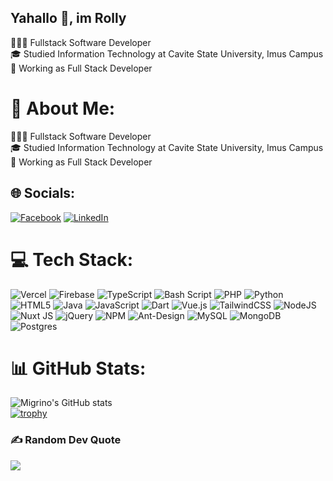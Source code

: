 ## Yahallo 👋, im Rolly

👨🏻‍💻 Fullstack Software Developer <br/>
🎓 Studied Information Technology at Cavite State University, Imus Campus <br/>
💼 Working as Full Stack Developer <br/>



# 💫 About Me:
👨🏻‍💻 Fullstack Software Developer<br>🎓 Studied Information Technology at Cavite State University, Imus Campus<br>💼 Working as Full Stack Developer


## 🌐 Socials:
[![Facebook](https://img.shields.io/badge/Facebook-%231877F2.svg?logo=Facebook&logoColor=white)](https://facebook.com/ryner.lute.3192) [![LinkedIn](https://img.shields.io/badge/LinkedIn-%230077B5.svg?logo=linkedin&logoColor=white)](https://linkedin.com/in/migriñor) 

# 💻 Tech Stack:
![Vercel](https://img.shields.io/badge/vercel-%23000000.svg?style=for-the-badge&logo=vercel&logoColor=white) ![Firebase](https://img.shields.io/badge/firebase-%23039BE5.svg?style=for-the-badge&logo=firebase) ![TypeScript](https://img.shields.io/badge/typescript-%23007ACC.svg?style=for-the-badge&logo=typescript&logoColor=white) ![Bash Script](https://img.shields.io/badge/bash_script-%23121011.svg?style=for-the-badge&logo=gnu-bash&logoColor=white) ![PHP](https://img.shields.io/badge/php-%23777BB4.svg?style=for-the-badge&logo=php&logoColor=white) ![Python](https://img.shields.io/badge/python-3670A0?style=for-the-badge&logo=python&logoColor=ffdd54) ![HTML5](https://img.shields.io/badge/html5-%23E34F26.svg?style=for-the-badge&logo=html5&logoColor=white) ![Java](https://img.shields.io/badge/java-%23ED8B00.svg?style=for-the-badge&logo=openjdk&logoColor=white) ![JavaScript](https://img.shields.io/badge/javascript-%23323330.svg?style=for-the-badge&logo=javascript&logoColor=%23F7DF1E) ![Dart](https://img.shields.io/badge/dart-%230175C2.svg?style=for-the-badge&logo=dart&logoColor=white) ![Vue.js](https://img.shields.io/badge/vue.js-%2335495e.svg?style=for-the-badge&logo=vuedotjs&logoColor=%234FC08D) ![TailwindCSS](https://img.shields.io/badge/tailwindcss-%2338B2AC.svg?style=for-the-badge&logo=tailwind-css&logoColor=white) ![NodeJS](https://img.shields.io/badge/node.js-6DA55F?style=for-the-badge&logo=node.js&logoColor=white) ![Nuxt JS](https://img.shields.io/badge/Nuxt-002E3B?style=for-the-badge&logo=nuxt.js&logoColor=#00DC82) ![jQuery](https://img.shields.io/badge/jquery-%230769AD.svg?style=for-the-badge&logo=jquery&logoColor=white) ![NPM](https://img.shields.io/badge/NPM-%23CB3837.svg?style=for-the-badge&logo=npm&logoColor=white) ![Ant-Design](https://img.shields.io/badge/-AntDesign-%230170FE?style=for-the-badge&logo=ant-design&logoColor=white) ![MySQL](https://img.shields.io/badge/mysql-4479A1.svg?style=for-the-badge&logo=mysql&logoColor=white) ![MongoDB](https://img.shields.io/badge/MongoDB-%234ea94b.svg?style=for-the-badge&logo=mongodb&logoColor=white) ![Postgres](https://img.shields.io/badge/postgres-%23316192.svg?style=for-the-badge&logo=postgresql&logoColor=white)
# 📊 GitHub Stats:
![Migrino's GitHub stats](https://github-readme-stats.vercel.app/api?username=Migzly22&count_private=true&show_icons=true&theme=tokyonight)<br/>
[![trophy](https://github-profile-trophy.vercel.app/?username=Migzly22&theme=onedark)](https://github.com/ryo-ma/github-profile-trophy)
<!--
<a href="https://git.io/streak-stats"><img src="https://github-readme-streak-stats.herokuapp.com?user=Migzly02&theme=tokyonight" alt="GitHub Streak" /></a>
[![GitHub Streak](https://github-readme-streak-stats.herokuapp.com?user=Migzly02&theme=tokyonight)](https://git.io/streak-stats)</br>
![Migrino's GitHub stats](https://github-readme-stats.vercel.app/api/top-langs/?username=Migzly02&theme=dark&hide_border=false&include_all_commits=false&count_private=false&layout=compact)
-->

<!--
## 🏆 GitHub Trophies
![](https://github-profile-trophy.vercel.app/?username=Migzly02&theme=tokyonight&no-frame=false&no-bg=true&margin-w=4)
-->

### ✍️ Random Dev Quote
![](https://quotes-github-readme.vercel.app/api?type=horizontal&theme=tokyonight)

<!--
### 🔝 Top Contributed Repo
![](https://github-contributor-stats.vercel.app/api?username=Migzly02&limit=5&theme=dark&combine_all_yearly_contributions=true)

-->


